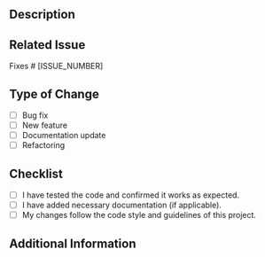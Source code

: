 ## Description

<!-- Please include a summary of the changes and the related issue. -->

## Related Issue

<!-- Please link to the issue here or write "None" if no issue is related. -->
Fixes # [ISSUE_NUMBER]

## Type of Change

<!-- Please delete options that are not relevant. -->
- [ ] Bug fix
- [ ] New feature
- [ ] Documentation update
- [ ] Refactoring

## Checklist

- [ ] I have tested the code and confirmed it works as expected.
- [ ] I have added necessary documentation (if applicable).
- [ ] My changes follow the code style and guidelines of this project.

## Additional Information

<!-- Add any other context or notes here if needed. -->
